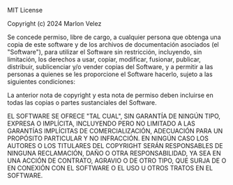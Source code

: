 MIT License

Copyright (c) 2024 Marlon Velez

Se concede permiso, libre de cargo, a cualquier persona que obtenga una copia
de este software y de los archivos de documentación asociados (el "Software"),
para utilizar el Software sin restricción, incluyendo, sin limitación, los
derechos a usar, copiar, modificar, fusionar, publicar, distribuir, sublicenciar
y/o vender copias del Software, y a permitir a las personas a quienes se les
proporcione el Software hacerlo, sujeto a las siguientes condiciones:

La anterior nota de copyright y esta nota de permiso deben incluirse en todas
las copias o partes sustanciales del Software.

EL SOFTWARE SE OFRECE "TAL CUAL", SIN GARANTÍA DE NINGÚN TIPO, EXPRESA O IMPLÍCITA,
INCLUYENDO PERO NO LIMITADO A LAS GARANTÍAS IMPLÍCITAS DE COMERCIALIZACIÓN,
ADECUACIÓN PARA UN PROPÓSITO PARTICULAR Y NO INFRACCIÓN. EN NINGÚN CASO LOS
AUTORES O LOS TITULARES DEL COPYRIGHT SERÁN RESPONSABLES DE NINGUNA RECLAMACIÓN,
DAÑO O OTRA RESPONSABILIDAD, YA SEA EN UNA ACCIÓN DE CONTRATO, AGRAVIO O DE OTRO
TIPO, QUE SURJA DE O EN CONEXIÓN CON EL SOFTWARE O EL USO U OTROS TRATOS EN EL
SOFTWARE.

